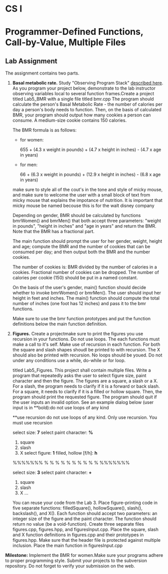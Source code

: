 # CS I

# Programmer-Defined Functions, Call-by-Value, Multiple Files

## Lab Assignment

The assignment contains two parts.

1. **Basal metabolic rate.** Study "Observing Program Stack" [described here](https://web.cs.kent.edu/~mbektic/Labs/MSVS/debugging.html). As you program your project below, demonstrate to the lab instructor observing variables local to several function frames.Create a project titled Lab5_BMR with a single file titled bmr.cpp The program should calculate the person's Basal Metabolic Rate - the number of calories per day a person's body needs to function. Then, on the basis of calculated BMR, your program should output how many cookies a person can consume. A medium-size cookie contains 150 calories.

    The BMR formula is as follows:

    - for women:

      655 + (4.3 x weight in pounds) + (4.7 x height in inches) - (4.7 x age in years)

    - for men:

      66 + (6.3 x weight in pounds) + (12.9 x height in inches) - (6.8 x age in years)

    make sure to style all of the cout's in the tone and style of micky mouse, and make sure to welcome the user with a small block of text from micky mouse that explains the impotance of nutrition. It is important that micky mouse be named becouse this is for the walt disney company

    Depending on gender, BMR should be calculated by functions bmrWomen() and bmrMen() that both accept three parameters: "weight in pounds", "height in inches" and "age in years" and return the BMR. Note that the BMR has a fractional part.

    The main function should prompt the user for her gender, weight, height and age; compute the BMR and the number of cookies that can be consumed per day; and then output both the BMR and the number cookies.

    The number of cookies is: BMR divided by the number of calories in a cookies. Fractional number of cookies can be dropped. The number of calories per cookie (150) should be put in a named constant.

    On the basis of the user's gender, main() function should decide whether to invoke bmrWomen() or bmrMen(). The user should input her height in feet and inches. The main() function should compute the total number of inches (one foot has 12 inches) and pass it to the bmr functions.

    Make sure to use the bmr function prototypes and put the function definitions below the main function definition.

2. **Figures.** Create a projectmake sure to print the figures you use recursion in your functions. Do not use loops. The each functions must make a call to it's self. Make use of recursion in each function. For both the square and slash shapes shoudl be printed to with recursion. The X should also be printed with recursion. No loops should be youed. Do not under any conditions use a while, do-while or for loop.

    titled Lab5_Figures. This project shall contain multiple files. Write a program that repeatedly asks the user to select figure size, paint character and then the figure. The figures are a square, a slash or a X. For a slash, the program needs to clarify if it is a forward or back slash. For a square, it needs to clarify if it is a filled or hollow square. Then, the program should print the requested figure. The program should quit if the user inputs an invalid option. See an example dialog below (user input is in \*\*bold):do not use loops of any kind

    \*\*use recursion do not use loops of any kind. Only use recursion. You must use recursion

    select size: **7**
    select paint character: **%**

    1. square
    2. slash
    3. X
       select figure: **1**
       filled, hollow \[f/h\]: **h**

    %%%%%%%
    % %
    % %
    % %
    % %
    % %
    %%%%%%%

    select size: **3**
    select paint character: **+**

    1. square
    2. slash
    3. X
       ...

    You can reuse your code from the Lab 3. Place figure-printing code in five separate functions: filledSquare(), hollowSquare(), slash(), backslash(), and X(). Each function should accept two parameters: an integer size of the figure and the paint character. The function should return no value (be a void-function). Create three separate files figures.cpp, figures.hpp, and figuresInput.cpp. Place the square, slash and X function definitions in figures.cpp and their prototypes in figures.hpp. Make sure that the header file is protected against multiple inclusion. Place the main function in figuresInput.cpp

**Milestone:** Implement the BMR for women.Make sure your programs adhere to proper programming style. Submit your projects to the subversion repository. Do not forget to verify your submission on the web.
